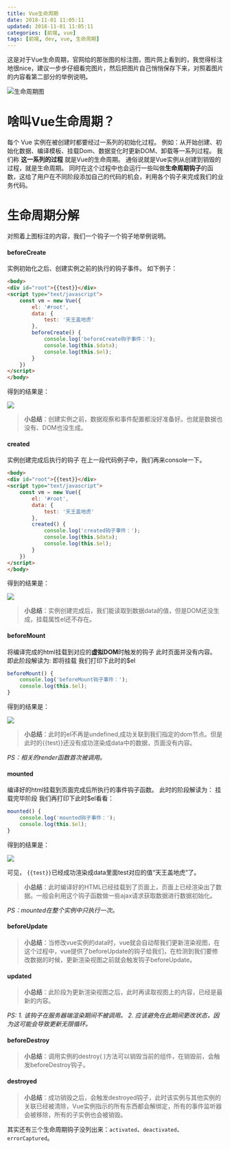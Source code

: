 ```yaml
---
title: Vue生命周期
date: 2018-11-01 11:05:11
updated: 2018-11-01 11:05:11
categories: [前端, vue]
tags: [前端, dev, vue, 生命周期]
---
```


这是对于Vue生命周期，官网给的那张图的标注图，图片网上看到的，我觉得标注地很nice，建议一步步仔细看完图片，然后把图片自己悄悄保存下来，对照着图片的内容看第二部分的举例说明。

![生命周期图](https://ws4.sinaimg.cn/large/006tNbRwly1fwsdwhuc8sj30xc2cfq75.jpg)

<!--more-->

# 啥叫Vue生命周期？

每个 Vue 实例在被创建时都要经过一系列的初始化过程。
例如：从开始创建、初始化数据、编译模板、挂载Dom、数据变化时更新DOM、卸载等一系列过程。
我们称 **这一系列的过程** 就是Vue的生命周期。
通俗说就是Vue实例从创建到销毁的过程，就是生命周期。
同时在这个过程中也会运行一些叫做**生命周期钩子**的函数，这给了用户在不同阶段添加自己的代码的机会，利用各个钩子来完成我们的业务代码。

# 生命周期分解

对照着上图标注的内容，我们一个钩子一个钩子地举例说明。

#### beforeCreate

实例初始化之后、创建实例之前的执行的钩子事件。
如下例子：

```html
<body>
<div id="root">{{test}}</div>
<script type="text/javascript">
	const vm = new Vue({
		el: '#root',
		data: {
			test: '天王盖地虎'
		},
		beforeCreate() {
			console.log('beforeCreate钩子事件：');
			console.log(this.$data);
			console.log(this.$el);
		}
	})
</script>
</body>
```

得到的结果是：

![](https://ws2.sinaimg.cn/large/006tNbRwly1fwsdy69pjbj307r03ct8h.jpg)

> **小总结**：创建实例之前，数据观察和事件配置都没好准备好。也就是数据也没有、DOM也没生成。

#### created

实例创建完成后执行的钩子 
在上一段代码例子中，我们再来console一下。

```html
<body>
<div id="root">{{test}}</div>
<script type="text/javascript">
	const vm = new Vue({
		el: '#root',
		data: {
			test: '天王盖地虎'
		},
		created() {
			console.log('created钩子事件：');
			console.log(this.$data);
			console.log(this.$el);
		}
	})
</script>
</body>
```

得到的结果是：

![](https://ws2.sinaimg.cn/large/006tNbRwly1fwsdzh7z0vj308l03gdfm.jpg)

> **小总结**：实例创建完成后，我们能读取到数据data的值，但是DOM还没生成，挂载属性el还不存在。

#### beforeMount

将编译完成的html挂载到对应的**虚拟DOM**时触发的钩子
此时页面并没有内容。
即此阶段解读为: 即将挂载
我们打印下此时的$el

```js
beforeMount() {
	console.log('beforeMount钩子事件：');
	console.log(this.$el);
}
```

得到的结果是：

![](https://ws2.sinaimg.cn/large/006tNbRwly1fwse0kdwpjj309i03l0sj.jpg)

> **小总结**：此时的el不再是undefined,成功关联到我们指定的dom节点。但是此时的{{test}}还没有成功渲染成data中的数据，页面没有内容。

*PS：相关的render函数首次被调用。* 

#### mounted

编译好的html挂载到页面完成后所执行的事件钩子函数。
此时的阶段解读为： 挂载完毕阶段
我们再打印下此时$el看看：

```javascript
mounted() {
	console.log('mounted钩子事件：');
	console.log(this.$el);
}
```

得到的结果是：

![](https://ws1.sinaimg.cn/large/006tNbRwly1fwse2nslrdj308703ma9w.jpg)

可见， `{{test}}`已经成功渲染成data里面test对应的值“天王盖地虎”了。

> **小总结**：此时编译好的HTML已经挂载到了页面上，页面上已经渲染出了数据。一般会利用这个钩子函数做一些ajax请求获取数据进行数据初始化。

*PS：mounted在整个实例中只执行一次。*

#### beforeUpdate

> **小总结**：当修改vue实例的data时，vue就会自动帮我们更新渲染视图，在这个过程中，vue提供了beforeUpdate的钩子给我们，在检测到我们要修改数据的时候，更新渲染视图之前就会触发钩子beforeUpdate。

#### updated

> **小总结**：此阶段为更新渲染视图之后，此时再读取视图上的内容，已经是最新的内容。

*PS:*
*1. 该钩子在服务器端渲染期间不被调用。*
*2. 应该避免在此期间更改状态，因为这可能会导致更新无限循环。*

#### beforeDestroy

> **小总结**：调用实例的destroy( )方法可以销毁当前的组件，在销毁前，会触发beforeDestroy钩子。

#### destroyed

> **小总结**：成功销毁之后，会触发destroyed钩子，此时该实例与其他实例的关联已经被清除，Vue实例指示的所有东西都会解绑定，所有的事件监听器会被移除，所有的子实例也会被销毁。



其实还有三个生命周期钩子没列出来：`activated`、`deactivated`、`errorCaptured`。